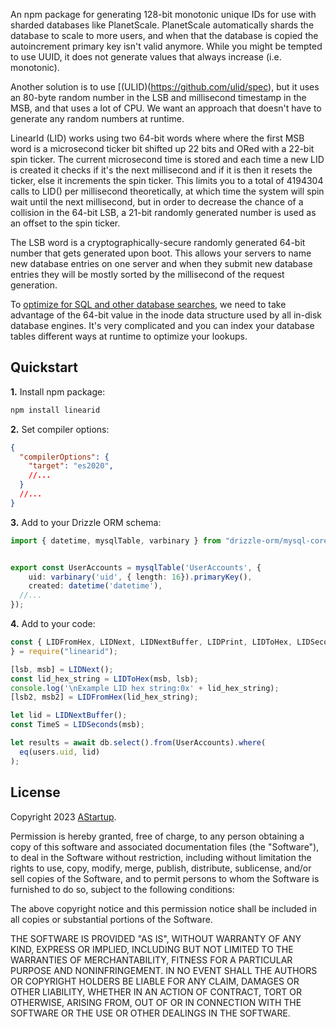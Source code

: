 An npm package for generating 128-bit monotonic unique IDs for use with sharded databases like PlanetScale. PlanetScale automatically shards the database to scale to more users, and when that the database is copied the autoincrement primary key isn't valid anymore. While you might be tempted to use UUID, it does not generate values that always increase (i.e. monotonic).

Another solution is to use [(ULID)(https://github.com/ulid/spec), but it uses an 80-byte random number in the LSB and millisecond timestamp in the MSB, and that uses a lot of CPU. We want an approach that doesn't have to generate any random numbers at runtime.

LinearId (LID) works using two 64-bit words where where the first MSB word is a microsecond ticker bit shifted up 22 bits and ORed with a 22-bit spin ticker. The current microsecond time is stored and each time a new LID is created it checks if it's the next millisecond and if it is then it resets the ticker, else it increments the spin ticker. This limits you to a total of 4194304 calls to LID() per millisecond theoretically, at which time the system will spin wait until the next millisecond, but in order to decrease the chance of a collision in the 64-bit LSB, a 21-bit randomly generated number is used as an offset to the spin ticker.

The LSB word is a cryptographically-secure randomly generated 64-bit number that gets generated upon boot. This allows your servers to name new database entries on one server and when they submit new database entries they will be mostly sorted by the millisecond of the request generation.

To [optimize for SQL and other database searches](https://learn.microsoft.com/en-us/sql/relational-databases/sql-server-index-design-guide), we need to take advantage of the 64-bit value in the inode data structure used by all in-disk database engines. It's very complicated and you can index your database tables different ways at runtime to optimize your lookups.

## Quickstart

**1.** Install npm package:

```BASH
npm install linearid
```

**2.** Set compiler options:

```JSON
{
  "compilerOptions": {
    "target": "es2020",
    //...
  }
  //...
}
```

**3.** Add to your Drizzle ORM schema:

```TypeScript
import { datetime, mysqlTable, varbinary } from "drizzle-orm/mysql-core";


export const UserAccounts = mysqlTable('UserAccounts', {
	uid: varbinary('uid', { length: 16}).primaryKey(),
	created: datetime('datetime'),
  //...
});
```

**4.** Add to your code:

```TypeScript
const { LIDFromHex, LIDNext, LIDNextBuffer, LIDPrint, LIDToHex, LIDSeconds 
} = require("linearid");

[lsb, msb] = LIDNext();
const lid_hex_string = LIDToHex(msb, lsb);
console.log('\nExample LID hex string:0x' + lid_hex_string);
[lsb2, msb2] = LIDFromHex(lid_hex_string);

let lid = LIDNextBuffer();
const TimeS = LIDSeconds(msb);

let results = await db.select().from(UserAccounts).where(
  eq(users.uid, lid)
);
```

## License

Copyright 2023 [AStartup](https://astartup.net).

Permission is hereby granted, free of charge, to any person obtaining a copy of this software and associated documentation files (the "Software"), to deal in the Software without restriction, including without limitation the rights to use, copy, modify, merge, publish, distribute, sublicense, and/or sell copies of the Software, and to permit persons to whom the Software is furnished to do so, subject to the following conditions:

The above copyright notice and this permission notice shall be included in all copies or substantial portions of the Software.

THE SOFTWARE IS PROVIDED "AS IS", WITHOUT WARRANTY OF ANY KIND, EXPRESS OR IMPLIED, INCLUDING BUT NOT LIMITED TO THE WARRANTIES OF MERCHANTABILITY, FITNESS FOR A PARTICULAR PURPOSE AND NONINFRINGEMENT. IN NO EVENT SHALL THE AUTHORS OR COPYRIGHT HOLDERS BE LIABLE FOR ANY CLAIM, DAMAGES OR OTHER LIABILITY, WHETHER IN AN ACTION OF CONTRACT, TORT OR OTHERWISE, ARISING FROM, OUT OF OR IN CONNECTION WITH THE SOFTWARE OR THE USE OR OTHER DEALINGS IN THE SOFTWARE.
